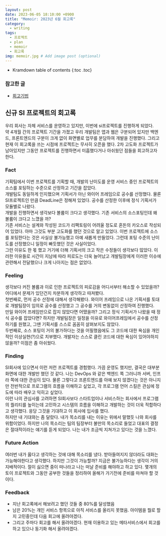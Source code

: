 ```yaml
---
layout: post
date: 2023-06-05 18:10:00 +0900
title: "Memoir: 2023년 6월 회고록"
category:
  - writing
tags:
  - 프로젝트
  - plan
  - memoir
  - 회고록
img: memoir.jpg # Add image post (optional)
---
```


- Kramdown table of contents
  {:toc .toc}

### 참고한 글

- [회고기법](https://betoru.github.io/How-To-Use-Memoir/)

## 신규 SI 프로젝트의 회고록

우리 회사는 자체 서비스를 운영하고 있지만, 이번에 si프로젝트를 진행하게 되었다.  
약 4개월 간의 프로젝트 기간을 가졌고 우리 개발팀은 앱과 웹은 구분되어 있지만 백엔드, 프론트엔드의 구분이 크게 없이 화면별로 업무를 분담하여 개발을 진행했다.
그리고 현재 이 회고록을 쓰는 시점에 프로젝트는 무사히 오픈을 했다. 2차 고도화 프로젝트가 남아있지만 그동안 프로젝트를 진행하면서 미흡했다거나 아쉬웠던 점들을 회고하고자 한다.

### Fact

기획팀에서 이번 프로젝트를 기획할 때, 개발의 난이도를 운영 서비스 중인 프로젝트의 소스를 포팅하는 수준으로 산정하고 기간을 잡았다.  
개발팀도 동일하게 인지했으며 기획서가 아닌 와이어 프레임으로 공수를 산정했다. 물론 SI프로젝트인 만큼 DeadLine은 정해져 있었다. 공수를 산정한 이후에 정식 기획서가 모듈별로 나왔다.  
개발을 진행하면서 생각보다 볼륨이 크다고 생각했다. 기존 서비스의 소스포팅인데 왜 볼륨이 크다고 느꼈을 까?  
기존 서비스는 설계와 작성된 코드가 리팩토링이 어려울 정도로 혼돈의 카오스로 작성되어 있었다. 아마 그것도 부분 고도화를 했던 것으로 알고 있었다. 이번 프로젝트에 소스를 포팅한다는 것은 사실상 불가능했고 아예 새롭게 만들었다. 그런데 포팅 수준의 난이도를 산정했으니 일정이 빠듯했던 것은 사실이었다.  
그런 이유도 한 몫 했고 거기에 더해 기획서의 크고 작은 수정들이 생각보다 많았다.
이러한 이유들로 시간이 지남에 따라 피로도는 더욱 늘어났고 개발팀장에게 이러한 이슈에 관련해서 전달했으나 크게 나아지는 점은 없었다.

### Feeling

생각보다 커진 볼륨과 이로 인한 프로젝트의 피로감을 어디서부터 해소할 수 있었을까?  
어디에서 문제가 있던건지 차분하게 생각하고 따져봤다.  
첫번째로, 먼저 공수 산정에 대해서 생각해봤다. 와이어 프레임으로 나온 기획서를 토대로 개발팀장이 임의로 공수를 산정했고 그 공수를 거의 변동없이 산정하여 진행했다.  
만일 와이어 프레임만으로 잡지 않았다면 어땠을까? 그리고 정식 기획서가 나왔을 때 정식 공수를 잡았다면? 하지만 개발팀장은 일정을 이유로 와이어프레임에서 공수를 산정하기를 원했고, 그땐 기획서를 스스로 꼼꼼히 살펴보지도 않았다.  
두번째로, 소스 포팅이 거의 불가하다는 것을 어필했음에도 그 코드에 대한 욕심을 개인적인 이상실현(?)으로 치부했다. 개발자는 스스로 클린 코드에 대한 욕심이 있어야하지 않을까? 이점은 좀 아쉬웠다.

### Finding

SI회사에 있으면서 이런 저런 프로젝트를 경험했다. 가끔 운영도 했지만, 결국은 대부분 화면에 대한 개발만 했던 것 같다. 나는 DevOps 와 같은 백엔드 쪽 그러니까 서버, 인프라 쪽에 대한 관심이 있다. 물론 그렇다고 프론트엔드를 아예 보지 않겠다는 것은 아니지만 전반적으로 프로그램의 흐름을 이해하고 싶었고, 각 프로그램 언어 스킬은 관심에 정도에 따라 배우고 익히고 싶었다.  
이런 나의 관심사를 고려하면 SI회사보다 스타트업이나 서비스하는 회사에서 프로그램의 퀄리티를 높이는데 고민하고 시스템의 흐름을 이해하고 개발하는 것이 더욱 적합하다고 생각했다. 응당 그것을 기대하고 이 회사에 입사를 했다.  
하지만 내 기대와는 좀 달랐다. 내가 목소리를 내는 이유는 위에서 말했듯 나와 회사를 위함이었다. 하지만 나의 목소리는 팀의 팀장부터 불만의 목소리로 들었고 대표의 결정은 절대적이라는 얘기를 듣게 되었다. 나는 내가 조금씩 지쳐가고 있다는 것을 느꼈다.

### Future Action

여러번 내가 옳다고 생각하는 것에 대해 목소리를 냈다. 받아들여지지 않더라도 대화는 가능해야한다고 생각했다. 하지만 그것이 가능할까? 지금은 불가능하다는 생각이 거의 지배적이다. 절이 싫으면 중이 떠나라고 나는 떠날 준비를 해야하고 하고 있다. 몇개의 토이 프로젝트와 그동안 공부한 것들을 정리하여 올해가 가기전에 준비를 마쳐야 할 것이다.

### Feedback

- 지난 회고록에서 해보려고 했던 것들 중 80%를 달성했음
- 남은 20%는 개인 서비스 항목으로 아직 서비스를 올리지 못했음. 아이템을 뭘로 할지 고민중인데 다음 회고에 올려야겠다.
- 그리고 주마다 회고를 해서 올려야겠다. 현재 이용하고 있는 메타서비스에서 회고를 하고 있으나 동기화 해서 올려야겠다.
